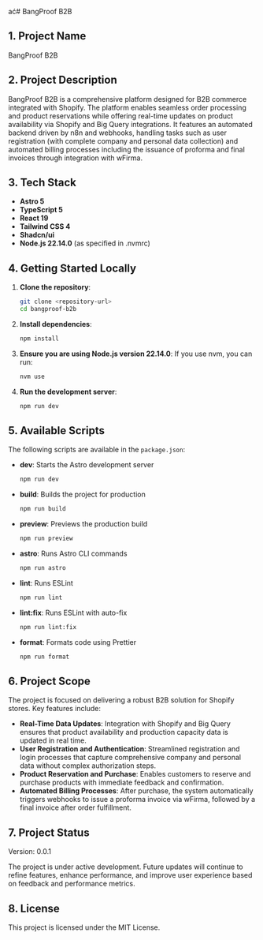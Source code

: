 ać# BangProof B2B

## 1. Project Name

BangProof B2B

## 2. Project Description

BangProof B2B is a comprehensive platform designed for B2B commerce integrated with Shopify. The platform enables seamless order processing and product reservations while offering real-time updates on product availability via Shopify and Big Query integrations. It features an automated backend driven by n8n and webhooks, handling tasks such as user registration (with complete company and personal data collection) and automated billing processes including the issuance of proforma and final invoices through integration with wFirma.

## 3. Tech Stack

- **Astro 5**
- **TypeScript 5**
- **React 19**
- **Tailwind CSS 4**
- **Shadcn/ui**
- **Node.js 22.14.0** (as specified in .nvmrc)

## 4. Getting Started Locally

1. **Clone the repository**:
   ```bash
   git clone <repository-url>
   cd bangproof-b2b
   ```

2. **Install dependencies**:
   ```bash
   npm install
   ```

3. **Ensure you are using Node.js version 22.14.0**:
   If you use nvm, you can run:
   ```bash
   nvm use
   ```

4. **Run the development server**:
   ```bash
   npm run dev
   ```

## 5. Available Scripts

The following scripts are available in the `package.json`:

- **dev**: Starts the Astro development server
  ```bash
  npm run dev
  ```
- **build**: Builds the project for production
  ```bash
  npm run build
  ```
- **preview**: Previews the production build
  ```bash
  npm run preview
  ```
- **astro**: Runs Astro CLI commands
  ```bash
  npm run astro
  ```
- **lint**: Runs ESLint
  ```bash
  npm run lint
  ```
- **lint:fix**: Runs ESLint with auto-fix
  ```bash
  npm run lint:fix
  ```
- **format**: Formats code using Prettier
  ```bash
  npm run format
  ```

## 6. Project Scope

The project is focused on delivering a robust B2B solution for Shopify stores. Key features include:

- **Real-Time Data Updates**: Integration with Shopify and Big Query ensures that product availability and production capacity data is updated in real time.
- **User Registration and Authentication**: Streamlined registration and login processes that capture comprehensive company and personal data without complex authorization steps.
- **Product Reservation and Purchase**: Enables customers to reserve and purchase products with immediate feedback and confirmation.
- **Automated Billing Processes**: After purchase, the system automatically triggers webhooks to issue a proforma invoice via wFirma, followed by a final invoice after order fulfillment.

## 7. Project Status

Version: 0.0.1

The project is under active development. Future updates will continue to refine features, enhance performance, and improve user experience based on feedback and performance metrics.

## 8. License

This project is licensed under the MIT License.
